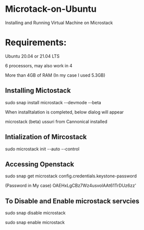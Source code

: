 # Microtack-on-Ubuntu
Installing and Running Virtual Machine on Microstack

# Requirements:
Ubuntu 20.04 or 21.04 LTS 

6 processors, may also work in 4

More than 4GB of RAM (In my case I used 5.3GB)

## Installing Mictostack
sudo snap install microstack --devmode --beta

When installtalation is completed, below dialog will appear

microstack (beta) ussuri from Cannonical installed

## Intialization of Mircostack
sudo microstack init --auto --control

## Accessing Openstack
sudo snap get microstack config.credentials.keystone-password

(Password in My case)
OAEHxLgCBz7Wz4usvolAAt61TrDUz6zz'

## To Disable and Enable microstack servcies
sudo snap disable microstack

sudo snap enable microstack
